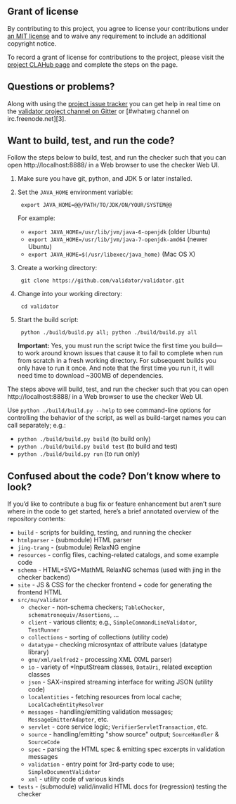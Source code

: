 ## Grant of license

By contributing to this project, you agree to license your contributions under
[an MIT license](https://github.com/validator/validator/blob/master/LICENSE) and
to waive any requirement to include an additional copyright notice.

To record a grant of license for contributions to the project, please visit the
[project CLAHub page](https://www.clahub.com/agreements/validator/validator)
and complete the steps on the page.

## Questions or problems?

Along with using the [project issue tracker][1] you can get help in real time on the
[validator project channel on Gitter][2] or [#whatwg channel on irc.freenode.net][3].

   [1]: https://github.com/validator/validator/issues
   [2]: https://gitter.im/validator/validator
   [2]: http://webchat.freenode.net/?channels=whatwg

## Want to build, test, and run the code?

Follow the steps below to build, test, and run the checker such that you can open
http://localhost:8888/ in a Web browser to use the checker Web UI.

1. Make sure you have git, python, and JDK 5 or later installed.

2. Set the `JAVA_HOME` environment variable:

        export JAVA_HOME=@@/PATH/TO/JDK/ON/YOUR/SYSTEM@@

   For example:

   * `export JAVA_HOME=/usr/lib/jvm/java-6-openjdk` (older Ubuntu)
   * `export JAVA_HOME=/usr/lib/jvm/java-7-openjdk-amd64` (newer Ubuntu)
   * `export JAVA_HOME=$(/usr/libexec/java_home)` (Mac OS X)

3. Create a working directory:

        git clone https://github.com/validator/validator.git

4. Change into your working directory:

        cd validator

5. Start the build script:

        python ./build/build.py all; python ./build/build.py all

   **Important:** Yes, you must run the script twice the first time you build— to work
   around known issues that cause it to fail to complete when run from scratch in a
   fresh working directory. For subsequent builds you only have to run it once. And note
   that the first time you run it, it will need time to download ~300MB of dependencies.

The steps above will build, test, and run the checker such that you can open
http://localhost:8888/ in a Web browser to use the checker Web UI.

Use `python ./build/build.py --help` to see command-line options for controlling the
behavior of the script, as well as build-target names you can call separately; e.g.:

* `python ./build/build.py build` (to build only)
* `python ./build/build.py build test` (to build and test)
* `python ./build/build.py run` (to run only)

## Confused about the code? Don’t know where to look?

If you’d like to contribute a bug fix or feature enhancement but aren’t sure where in
the code to get started, here’s a brief annotated overview of the repository contents:

* `build` - scripts for building, testing, and running the checker
* `htmlparser` - (submodule) HTML parser
* `jing-trang` - (submodule) RelaxNG engine
* `resources` - config files, caching-related catalogs, and some example code
* `schema` - HTML+SVG+MathML RelaxNG schemas (used with jing in the checker backend)
* `site` - JS & CSS for the checker frontend + code for generating the frontend HTML
* `src/nu/validator`
  * `checker` - non-schema checkers; `TableChecker`, `schematronequiv/Assertions`, …
  * `client` - various clients; e.g., `SimpleCommandLineValidator`, `TestRunner`
  * `collections` - sorting of collections (utility code)
  * `datatype` - checking microsyntax of attribute values (datatype library)
  * `gnu/xml/aelfred2` - processing XML (XML parser)
  * `io` - variety of \*InputStream classes, `DataUri`, related exception classes
  * `json` - SAX-inspired streaming interface for writing JSON (utility code)
  * `localentities` - fetching resources from local cache; `LocalCacheEntityResolver`
  * `messages` - handling/emitting validation messages; `MessageEmitterAdapter`, etc.
  * `servlet` - core service logic; `VerifierServletTransaction`, etc.
  * `source` - handling/emitting "show source" output; `SourceHandler` & `SourceCode`
  * `spec` - parsing the HTML spec & emitting spec excerpts in validation messages
  * `validation` - entry point for 3rd-party code to use; `SimpleDocumentValidator`
  * `xml` - utility code of various kinds
* `tests` - (submodule) valid/invalid HTML docs for (regression) testing the checker
